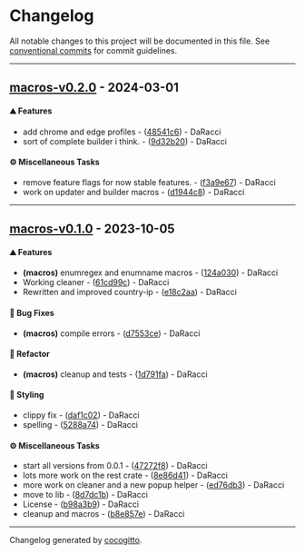 # Changelog
All notable changes to this project will be documented in this file. See [conventional commits](https://www.conventionalcommits.org/) for commit guidelines.

- - -
## [macros-v0.2.0](https://github.com/AMTSupport/tools/compare/backup-v0.1.0..macros-v0.2.0) - 2024-03-01
#### <!-- 0 -->⛰️  Features
- add chrome and edge profiles - ([48541c6](https://github.com/AMTSupport/tools/commit/48541c6980fc6d09368f596d68b874bd613841c6)) - DaRacci
- sort of complete builder i think. - ([9d32b20](https://github.com/AMTSupport/tools/commit/9d32b200ff0a9cd6f655bc401161fcd1d00f73ba)) - DaRacci
#### <!-- 9 -->⚙️ Miscellaneous Tasks
- remove feature flags for now stable features. - ([f3a9e67](https://github.com/AMTSupport/tools/commit/f3a9e67f99442db47c22280b2dad908a8d5eefda)) - DaRacci
- work on updater and builder macros - ([d1944c8](https://github.com/AMTSupport/tools/commit/d1944c82dde192c75cea65ea4a6af5fe6ecb3ecd)) - DaRacci

- - -

## [macros-v0.1.0](https://github.com/AMTSupport/tools/compare/5678af914fbd25777e9a28dbaaf557a016530b7d..macros-v0.1.0) - 2023-10-05
#### <!-- 0 -->⛰️  Features
- **(macros)** enumregex and enumname macros - ([124a030](https://github.com/AMTSupport/tools/commit/124a0306053439ad0b140df15a0e8e329ceca807)) - DaRacci
- Working cleaner - ([61cd99c](https://github.com/AMTSupport/tools/commit/61cd99cc4c83c6ebef5cd95a5d813ccd6d6daacd)) - DaRacci
- Rewritten and improved country-ip - ([e18c2aa](https://github.com/AMTSupport/tools/commit/e18c2aa35d53fdc107d3d4a3e1f0990f920ae687)) - DaRacci
#### <!-- 1 -->🐛 Bug Fixes
- **(macros)** compile errors - ([d7553ce](https://github.com/AMTSupport/tools/commit/d7553ceac56a790361e589ab3d3285cb5cbd388a)) - DaRacci
#### <!-- 2 -->🚜 Refactor
- **(macros)** cleanup and tests - ([1d791fa](https://github.com/AMTSupport/tools/commit/1d791fa30ce0c0627ed14fd93b32dfd52cdcd01b)) - DaRacci
#### <!-- 5 -->🎨 Styling
- clippy fix - ([daf1c02](https://github.com/AMTSupport/tools/commit/daf1c02a2657655a992c020561f7f3006c7ccda2)) - DaRacci
- spelling - ([5288a74](https://github.com/AMTSupport/tools/commit/5288a74c772839edce78db63747143f6894e241d)) - DaRacci
#### <!-- 9 -->⚙️ Miscellaneous Tasks
- start all versions from 0.0.1 - ([47272f8](https://github.com/AMTSupport/tools/commit/47272f8fad2c414854177f81625713634fa0cb7e)) - DaRacci
- lots more work on the rest crate - ([8e86d41](https://github.com/AMTSupport/tools/commit/8e86d4183789a7fe8fd106deac17020c1be17db8)) - DaRacci
- more work on cleaner and a new popup helper - ([ed76db3](https://github.com/AMTSupport/tools/commit/ed76db391ff4762053e3ba4ab19b2b5670acdd14)) - DaRacci
- move to lib - ([8d7dc1b](https://github.com/AMTSupport/tools/commit/8d7dc1b9bd3eb25aad2cecb951679e1b06fda16e)) - DaRacci
- License - ([b98a3b9](https://github.com/AMTSupport/tools/commit/b98a3b924d2c1aa96e63a8bac3f87d4c239d61e3)) - DaRacci
- cleanup and macros - ([b8e857e](https://github.com/AMTSupport/tools/commit/b8e857ea6895799b48a17adc54bb3ed768baf119)) - DaRacci

- - -

Changelog generated by [cocogitto](https://github.com/cocogitto/cocogitto).